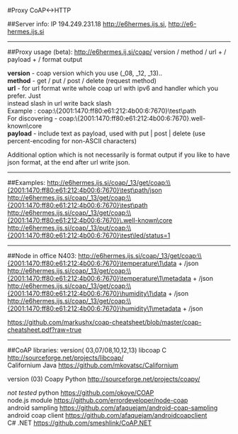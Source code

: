 #Proxy CoAP<->HTTP

##Server info:
IP 194.249.231.18
<http://e6hermes.ijs.si>, <http://e6-hermes.ijs.si>

----------------------------------------------------------------------------------------------------------------------

##Proxy usage (beta):
http://e6hermes.ij.si/coap/ version / method / url + / payload + / format output

**version** - coap version which you use (_08, _12, _13)..  
**method** - get / put / post / delete (request method)  
**url** - for url format write whole coap url with ipv6 and handler which you prefer. Just  
instead slash in url write back slash  
Example : coap:\\{2001:1470:ff80:e61:212:4b00:6:7670}\test\path  
For discovering - coap:\\{2001:1470:ff80:e61:212:4b00:6:7670}\.well-known\core  
**payload** - include text as payload, used with put | post | delete (use percent-encoding for non-ASCII characters)  

Additional option which is not necessarily is format output if you like to have json format, at the end after url write json.  

----------------------------------------------------------------------------------------------------------------------

##Examples:
http://e6hermes.ijs.si/coap/_13/get/coap:\\{2001:1470:ff80:e61:212:4b00:6:7670}\test\path/json  
http://e6hermes.ijs.si/coap/_13/get/coap:\\{2001:1470:ff80:e61:212:4b00:6:7670}\test\path  
http://e6hermes.ijs.si/coap/_13/get/coap:\\{2001:1470:ff80:e61:212:4b00:6:7670}\.well-known\core  
http://e6hermes.ijs.si/coap/_13/put/coap:\\{2001:1470:ff80:e61:212:4b00:6:7670}\test\led/status=1  

----------------------------------------------------------------------------------------------------------------------

##Node in office N403:
http://e6hermes.ijs.si/coap/_13/get/coap:\\{2001:1470:ff80:e61:212:4b00:6:7670}\temperature\1\data + /json  
http://e6hermes.ijs.si/coap/_13/get/coap:\\{2001:1470:ff80:e61:212:4b00:6:7670}\temperature\1\metadata + /json  
http://e6hermes.ijs.si/coap/_13/get/coap:\\{2001:1470:ff80:e61:212:4b00:6:7670}\humidity\1\data + /json  
http://e6hermes.ijs.si/coap/_13/get/coap:\\{2001:1470:ff80:e61:212:4b00:6:7670}\humidity\1\metadata + /json  

<https://github.com/markushx/coap-cheatsheet/blob/master/coap-cheatsheet.pdf?raw=true>

----------------------------------------------------------------------------------------------------------------------

##CoAP libraries:
version( 03,07/08,10,12,13)
libcoap C <http://sourceforge.net/projects/libcoap/>  
Californium Java <https://github.com/mkovatsc/Californium>  

version (03)
Coapy Python <http://sourceforge.net/projects/coapy/>

*not tested*
python <https://github.com/okoye/COAP>  
node.js module <https://github.com/errordeveloper/node-coap>  
android sampling <https://github.com/afaquejam/android-coap-sampling>  
android coap client <https://github.com/afaquejam/androidcoapclient>  
C# .NET <https://github.com/smeshlink/CoAP.NET>
